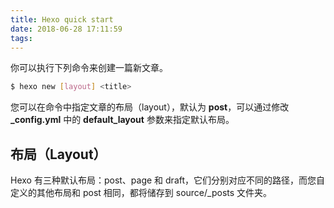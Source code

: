 ```yaml
---
title: Hexo quick start
date: 2018-06-28 17:11:59
tags:
---
```

你可以执行下列命令来创建一篇新文章。

```bash
$ hexo new [layout] <title>
```

您可以在命令中指定文章的布局（layout），默认为 **post**，可以通过修改 **_config.yml** 中的 **default_layout** 参数来指定默认布局。

## 布局（Layout）
Hexo 有三种默认布局：post、page 和 draft，它们分别对应不同的路径，而您自定义的其他布局和 post 相同，都将储存到 source/_posts 文件夹。